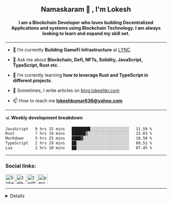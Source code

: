 <h2 align="center">Namaskaram 🙏 , I'm Lokesh</h2>
<h4 align="center">I am a Blockchain Developer who loves building Decentralized Applications and systems using Blockchain Technology. I am always looking to learn and expand my skill set.</h4>
<hr/>

- 🔭 I’m currently **Building GameFi Infrastructure** at [LYNC](https://www.lync.world/)

- 💬 Ask me about **Blockchain, Defi, NFTs, Solidity, JavaScript, TypeScript, Rust etc.**

- 🌱 I’m currently learning **how to leverage Rust and TypeScript in different projects.**

- 📝 Sometimes, I write articles on [blog.lokeshkr.com](https://blog.lokeshkr.com)

- 📫 How to reach me **lokeshkumar636@yahoo.com**

<hr/>

📊 **Weekly development breakdown**

<!--START_SECTION:waka-->

```txt
JavaScript   9 hrs 15 mins   ████████░░░░░░░░░░░░░░░░░   31.59 %
Rust         7 hrs 19 mins   ██████▒░░░░░░░░░░░░░░░░░░   25.03 %
Markdown     5 hrs 25 mins   ████▓░░░░░░░░░░░░░░░░░░░░   18.50 %
TypeScript   2 hrs 29 mins   ██░░░░░░░░░░░░░░░░░░░░░░░   08.51 %
Lua          2 hrs 10 mins   ██░░░░░░░░░░░░░░░░░░░░░░░   07.45 %
```

<!--END_SECTION:waka-->

<hr/>
<h3 align="left">Social links:</h3>
<a href="https://linkedin.com/in/lokesh-kumar-nalot-0baa691b9" target="_blank">
<img align="center" src="https://lokeshkr.com/assets/svg/linkedin.svg" alt="linkedin-link" height="30" width="30" />
</a>
<a href="https://t.me/lokesshk">
<img align="center" src="https://lokeshkr.com/assets/svg/telegram.svg" alt="telegram-link" height="30" width="30" />
</a>
<a href="https://twitter.com/lokeshtweets_">
<img align="center" src="https://lokeshkr.com/assets/svg/twitter.svg" alt="twitter-link" height="30" width="30" />
</a>
<a href="https://lokeshkr.com">
<img align="center" src="https://lokeshkr.com/assets/svg/web.svg" alt="personal-website-link" height="30" width="30" />
</a>
<!--
<a href="https://www.youtube.com/channel/UCVWq-83WQElIoIN6NGdCXLw">
<img align="center" src="https://lokeshkr.com/assets/svg/youtube.svg" alt="youtube-link" height="30" width="30"/>
</a>
-->
<hr/>
<details>
  <h3>GitHub Stats</h3>
<img style="object-fit: cover;" src="https://readme-stats-github-codetit4n.vercel.app/api?username=codetit4n&cc=0c1121&tc=fff" alt="github-stats">
</details>
